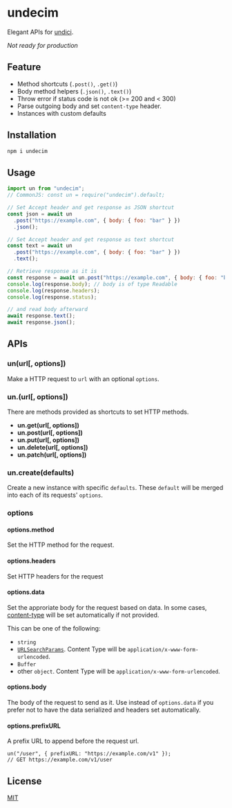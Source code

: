# undecim

Elegant APIs for [undici](https://github.com/nodejs/undici).

_Not ready for production_

## Feature

- Method shortcuts (`.post()`, `.get()`)
- Body method helpers (`.json()`, `.text()`)
- Throw error if status code is not ok (>= 200 and < 300)
- Parse outgoing body and set `content-type` header.
- Instances with custom defaults

## Installation

```bash
npm i undecim
```

## Usage

```js
import un from "undecim";
// CommonJS: const un = require("undecim").default;

// Set Accept header and get response as JSON shortcut
const json = await un
  .post("https://example.com", { body: { foo: "bar" } })
  .json();

// Set Accept header and get response as text shortcut
const text = await un
  .post("https://example.com", { body: { foo: "bar" } })
  .text();

// Retrieve response as it is
const response = await un.post("https://example.com", { body: { foo: "bar" } });
console.log(response.body); // body is of type Readable
console.log(response.headers);
console.log(response.status);

// and read body afterward
await response.text();
await response.json();
```

## APIs

### un(url[, options])

Make a HTTP request to `url` with an optional `options`.

### un.<method>(url[, options])

There are methods provided as shortcuts to set HTTP methods.

- **un.get(url[, options])**
- **un.post(url[, options])**
- **un.put(url[, options])**
- **un.delete(url[, options])**
- **un.patch(url[, options])**

### un.create(defaults)

Create a new instance with specific `defaults`. These `default` will be merged into each of its requests' `options`.

### options

#### options.method

Set the HTTP method for the request.

#### options.headers

Set HTTP headers for the request

#### options.data

Set the approriate body for the request based on data. In some cases, [content-type](https://developer.mozilla.org/en-US/docs/Web/HTTP/Headers/Content-Type) will be set automatically if not provided.

This can be one of the following:

- `string`
- [`URLSearchParams`](https://nodejs.org/api/url.html#url_class_urlsearchparams). Content Type will be `application/x-www-form-urlencoded`.
- `Buffer`
- other `object`. Content Type will be `application/x-www-form-urlencoded`.

#### options.body

The body of the request to send as it. Use instead of `options.data` if you prefer not to have the data serialized and headers set automatically.

#### options.prefixURL

A prefix URL to append before the request url.

```
un("/user", { prefixURL: "https://example.com/v1" });
// GET https://example.com/v1/user
```

## License

[MIT](LICENSE)
